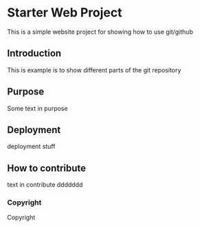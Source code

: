 # Starter Web Project
This is a simple website project for showing how to use git/github

## Introduction

This is example is to show different parts of the git repository

## Purpose
Some text in purpose

## Deployment
deployment stuff

## How to contribute
text in contribute ddddddd

### Copyright
Copyright